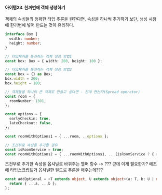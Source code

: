 #### 아이템23. 한꺼번에 객체 생성하기

객체의 속성들의 정확한 타입 추론을 원한다면, 속성을 하나씩 추가하기 보단, 생성 시점에 한꺼번에 넣어 만드는 것이 유리하다.
```typescript
interface Box {
  width: number;
  height: number;
}

// 타입체커를 통과하는 객체 생성 방법1
const box: Box = { width: 200, height: 100 };

// 타입체커를 통과하는 객체 생성 방법2
const box = {} as Box;
box.width = 200;
box.height = 100;

// 객체들을 하나의 큰 객체로 만들고 싶다면 - 전개 연산자(Spread operator)
const room = {
  roomNumber: 1301,
};

const options = {
  earlyCheckin: true,
  lateCheckout: false,
};

const roomWithOptions1 = { ...room, ..options };

// 조건부로 속성을 추가할 경우
const isRoomService = true;
const roomWithOptions2 = { ...roomWithOptions1, ...(isRoomService ? { roomService: true } : {}) };
```

조건부로 추가한 속성을 옵셔널로 바꿔주는 헬퍼 함수 -> ??? 근데 이게 필요한가? 애초에 타입스크립트가 옵셔널한 필드로 추론을 해주는데???
```typescript
const addOptional = <T extends object, U extends object>(a: T, b: U | null): T & Partial<U> => {
  return { ...a, ...b };
};
```

